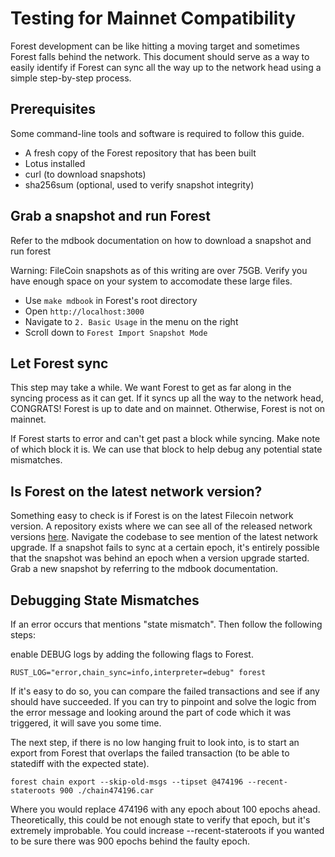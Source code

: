 
# Testing for Mainnet Compatibility

Forest development can be like hitting a moving target and sometimes Forest falls behind the
network. This document should serve as a way to easily identify if Forest can sync all the way
up to the network head using a simple step-by-step process.

## Prerequisites

Some command-line tools and software is required to follow this guide. 

 - A fresh copy of the Forest repository that has been built
 - Lotus installed
 - curl (to download snapshots)
 - sha256sum (optional, used to verify snapshot integrity)


## Grab a snapshot and run Forest

Refer to the mdbook documentation on how to download a snapshot and run forest

Warning: FileCoin snapshots as of this writing are over 75GB. Verify you have enough
space on your system to accomodate these large files.

 - Use `make mdbook` in Forest's root directory
 - Open `http://localhost:3000`
 - Navigate to `2. Basic Usage` in the menu on the right
 - Scroll down to `Forest Import Snapshot Mode`


## Let Forest sync

This step may take a while. We want Forest to get as far along in the syncing process
as it can get. If it syncs up all the way to the network head, CONGRATS! Forest is up to date
and on mainnet. Otherwise, Forest is not on mainnet.

If Forest starts to error and can't get past a block while syncing. Make note of which block it is.
We can use that block to help debug any potential state mismatches.


## Is Forest on the latest network version?

Something easy to check is if Forest is on the latest Filecoin network version. A repository exists
where we can see all of the released network versions [here](https://github.com/filecoin-project/tpm/tree/master/Network%20Upgrades).
Navigate the codebase to see mention of the latest network upgrade. If a snapshot fails to sync at a certain epoch, it's entirely
possible that the snapshot was behind an epoch when a version upgrade started. Grab a new snapshot by referring to the mdbook
documentation.

## Debugging State Mismatches

If an error occurs that mentions "state mismatch". Then follow the following steps:

enable DEBUG logs by adding the following flags to Forest.

`RUST_LOG="error,chain_sync=info,interpreter=debug" forest`

If it's easy to do so, you can compare the failed transactions and see if any should have
succeeded. If you can try to pinpoint and solve the logic from the error message and looking
around the part of code which it was triggered, it will save you some time.

The next step, if there is no low hanging fruit to look into, is to start an export from Forest
that overlaps the failed transaction (to be able to statediff with the expected state).

`forest chain export --skip-old-msgs --tipset @474196 --recent-stateroots 900 ./chain474196.car`

Where you would replace 474196 with any epoch about 100 epochs ahead. Theoretically, this could be not
enough state to verify that epoch, but it's extremely improbable. You could increase --recent-stateroots
if you wanted to be sure there was 900 epochs behind the faulty epoch.

